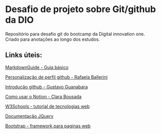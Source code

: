 # Desafio de projeto sobre Git/github da DIO
Repositório para desafio git do bootcamp da Digital innovation one.
<br>
Criado para anotações ao longo dos estudos.

## Links úteis:
[MarkdownGuide - Guia básico](https://www.markdownguide.org/basic-syntax/)

[Personalização de perfil github - Rafaela Ballerini](https://www.youtube.com/watch?v=TsaLQAetPLU)

[Introdução github - Gustavo Guanabara](https://www.youtube.com/watch?v=xEKo29OWILE&list=PLHz_AreHm4dm7ZULPAmadvNhH6vk9oNZA)

[Como usar o Notion - Clara Bousada](https://www.youtube.com/watch?v=-y0VdsRIJUs)

[W3Schools - tutorial de tecnologias web](https://www.w3schools.com/)

[Documentação JQuery](https://jqueryui.com/)

[Bootstrap -  framework para paginas web](https://getbootstrap.com/docs/5.1/examples/)
